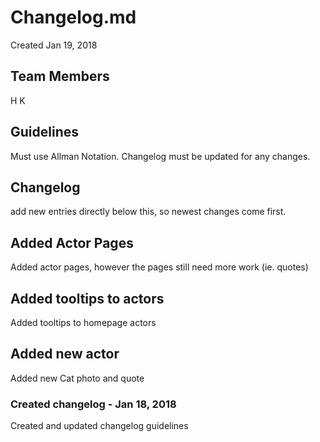 # Changelog.md
Created Jan 19, 2018

## Team Members
H
K

## Guidelines
Must use Allman Notation.
Changelog must be updated for any changes.

## Changelog
add new entries directly below this, so newest changes come first.

## Added Actor Pages
Added actor pages, however the pages still need more work (ie. quotes)

## Added tooltips to actors
Added tooltips to homepage actors

## Added new actor
Added new Cat photo and quote

### Created changelog - Jan 18, 2018
Created and updated changelog guidelines
